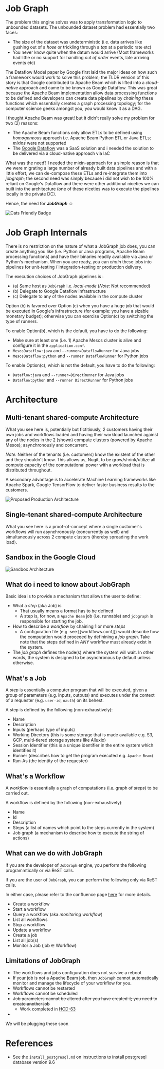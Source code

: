# Job Graph

The problem this engine solves was to apply transformation logic to unbounded datasets.
The unbounded dataset problem had essentially two faces:

* The size of the dataset was undeterministic (i.e. data arrives like gushing out of a _hose_ or trickling through a _tap_ at a periodic rate etc)
* You never know quite when the datum would arrive (Most frameworks had little or no support for handling _out of order_ events, late arriving events etc)

The Dataflow Model paper by Google first laid the major ideas on how such a framework would work to solve this problem; the TLDR version of this story
is that Google contributed to Apache Beam which is lifted into a _cloud-native_ approach and came to be known as Google Dataflow. This was great because the Apache Beam implementation allow data processing functions to be defined and developers can create data pipelines by _chaining_ these functions which essentially creates a graph processing topology; for the computer science geeks amongst you, you would know it as a DAG.

I thought Apache Beam was great! but it didn't really solve my problem for two (2) reasons:

* The Apache Beam functions only allow ETLs to be defined using _homogeneous_ approach i.e. Apache Beam Python ETL or Java ETLs; _mixins_ were not supported
* The [Google Dataflow](https://cloud.google.com/dataflow) was a SaaS solution and i needed the solution to be delivered via a cloud-native approach via IaC

What was the need? I needed the mixin-approach for a simple reason is that we were migrating a large number of already built data pipelines and with a little effort, we can de-compose these ETLs and re-integrate them into _jobgraph_; the second need was simply because i did not wish to be 100% reliant on Google's Dataflow and there were other additional niceties we can built into the architecture (one of these niceties was to execute the pipelines locally in the private DC).

Hence, the need for _**JobGraph**_ ☺

![Cats Friendly Badge](https://typelevel.org/cats/img/cats-badge-tiny.png)

# Job Graph Internals

There is no restriction on the nature of what a JobGraph job does, you can create anything you like (i.e. Python or Java programs, Apache Beam processing functions) and have their binaries readily available via Java or Python's mechanism. When you are ready, you can _chain_ these jobs into pipelines for unit-testing / integration-testing or production delivery.

The execution choices of JobGraph pipelines is :

* (a) Same host as `JobGraph` i.e. _local-mode_ (*Note:* Not recommended)
* (b) Delegate to Google Dataflow infrastructure
* (c) Delegate to any of the nodes available in the compute cluster

Option (b) is favored over Option (c) when you have a huge job that would be
executed in Google's infrastructure (for example: you have a sizable monetary
budget); otherwise you can exercise Option(c) by switching the type of runners.

To enable Option(b), which is the default, you have to do the following:
- Make sure at least one (i.e. 1) Apache Mesos cluster is alive and configure
  it in the `application.conf`.
- `MesosDataflow:java` and `--runner=DataflowRunner` for Java jobs
- `MesosDataflow:python` and `--runner DataflowRunner` for Python jobs

To enable Option(c), which is not the default, you have to do the following:
- `Dataflow:java` and `--runner=DirectRunner` for Java jobs
- `Dataflow:python` and `--runner DirectRunner` for Python jobs

# Architecture
## Multi-tenant shared-compute Architecture
What you see here is, potentially but fictitiously, 2 customers having their
own jobs and workflows loaded and having their workload launched against any of
the nodes in the 2 (shown) compute clusters (powered by Apache Mesos);
asynchronously and concurrent.

*Note:* Neither of the tenants (i.e. customers) know the existent of the other
and they shouldn't know. This allows us, Nugit, to be grow/shrink/utilize all
compute capacity of the computational power with a workload that is distributed throughout.

A secondary advantage is to accelerate Machine Learning frameworks like Apache
Spark, Google TensorFlow to deliver faster business results to the customers.

![Proposed Production Architecture](./imgs/multi-tenant-shared-compute.png)
## Single-tenant shared-compute Architecture

What you see here is a proof-of-concept where a single customer's workflows
will run asynchronously (concurrently as well) and simultaneously across 2 compute clusters (thereby
spreading the work load).

## Sandbox in the Google Cloud
![Sandbox Architecture](./imgs/single-tenant-dedicated-compute.png)

## What do i need to know about JobGraph

Basic idea is to provide a mechanism that allows the user to define:
- What a _step_ (aka Job) is
  - That usually means a format has to be defined
  - A step is, for now, a `Apache Beam` job (i.e. runnable) and `jobgraph` is responsible for starting the job.
- How to describe a _workflow_ by chaining 1 or more _steps_ 
  - A configuration file (e.g. see [[workflows.conf]]) would describe how the computation would proceeed by definining a _job graph_. Take note that the steps defined in _ANY_ workflow must already exist in the system.
- The _job graph_ defines the node(s) where the system will wait. In other
  words, the system is designed to be asynchronous by default unless otherwise.

## What's a Job

A _step_ is essentially a computer program that will be executed, given a group
of parameters (e.g. inputs, outputs) and executes under the context of a
requester (e.g. `user-id`, `oauth`) on its behest.

A step is defined by the following (non-exhaustively):
- Name
- Description
- Inputs (perhaps type of inputs)
- Working Directory (this is some storage that is made available e.g. S3, GCP, multi-tiered storage systems like Alluxio)
- Session Identifier (this is a unique identifier in the entire system which identifies it)
- Runner (describes how to get the program executed e.g. `Apache Beam`)
- Run-As (the identity of the requester)

## What's a Workflow

A _workflow_ is essentially a graph of computations (i.e. graph of _steps_) to
be carried out.

A workflow is defined by the following (non-exhaustively):
- Name
- Id
- Description
- Steps (a list of names which point to the steps currently in the system)
- Job graph (a mechanism to describe how to execute the string of actions)

## What can we do with JobGraph

If you are the developer of `JobGraph` engine, you perform the following
programmtically or via ReST calls.

If you are the user of `JobGraph`, you can perform the following only via ReST
calls.

In either case, please refer to the confluence page [here](https://nugitco.atlassian.net/wiki/spaces/ND/pages/525303812/JobGraph+ReST+Interfaces)
for more details.

- Create a workflow
- Start a workflow
- Query a workflow (aka _monitoring workflow_)
- List all workflows
- Stop a workflow
- Update a workflow
- Create a job
- List all job(s)
- Monitor a Job (job ∈ Workflow)

## Limitations of JobGraph

- The workflows and jobs configuration does not survive a reboot
- If your job is not a Apache Beam job, then `JobGraph` cannot automatically
  monitor and manage the lifecycle of your workflow for you.
- Workflows cannot be restarted
- Workflows cannot be scheduled
- ~~Job parameters cannot be altered after you have created it; you need to
  create another job~~
  - Work completed in [HCD-63](https://nugitco.atlassian.net/browse/HCD-63)
- 

We will be plugging these soon.

# References
- See the `install_postgresql.md` on instructions to install postgresql database version 9.6
